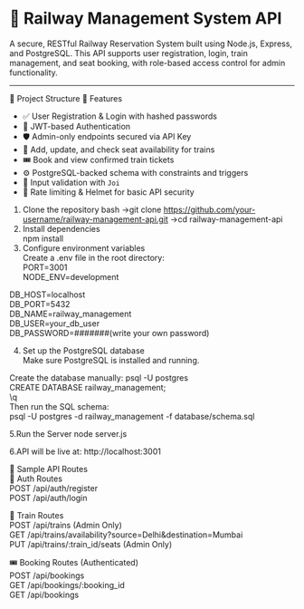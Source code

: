 # 🚂 Railway Management System API

A secure, RESTful Railway Reservation System built using Node.js, Express, and PostgreSQL. This API supports user registration, login, train management, and seat booking, with role-based access control for admin functionality.

---

 📁 Project Structure
🧪 Features

- ✅ User Registration & Login with hashed passwords
- 🔐 JWT-based Authentication
- 🛡️ Admin-only endpoints secured via API Key
- 🚆 Add, update, and check seat availability for trains
- 🎟 Book and view confirmed train tickets
- ⚙️ PostgreSQL-backed schema with constraints and triggers
- 🧾 Input validation with `Joi`
- 🧱 Rate limiting & Helmet for basic API security
  
1. Clone the repository
bash
->git clone https://github.com/your-username/railway-management-api.git
->cd railway-management-api
2. Install dependencies    
   npm install
3. Configure environment variables  
   Create a .env file in the root directory:  
   PORT=3001  
   NODE_ENV=development

  DB_HOST=localhost  
  DB_PORT=5432  
  DB_NAME=railway_management  
  DB_USER=your_db_user  
  DB_PASSWORD=#######(write your own password)  

4. Set up the PostgreSQL database  
Make sure PostgreSQL is installed and running.

Create the database manually:
psql -U postgres  
CREATE DATABASE railway_management;  
\q  
Then run the SQL schema:  
psql -U postgres -d railway_management -f database/schema.sql  

5.Run the Server
  node server.js
  
6.API will be live at:
 http://localhost:3001


🧪 Sample API Routes  
🔐 Auth Routes  
POST /api/auth/register  
POST /api/auth/login  

🚆 Train Routes  
POST /api/trains (Admin Only)  
GET /api/trains/availability?source=Delhi&destination=Mumbai  
PUT /api/trains/:train_id/seats (Admin Only)  

🎟 Booking Routes (Authenticated)  
POST /api/bookings  
GET /api/bookings/:booking_id  
GET /api/bookings  


